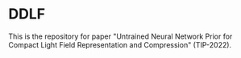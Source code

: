 # DDLF
This is the repository for paper "Untrained Neural Network Prior for Compact Light Field Representation and Compression" (TIP-2022).
